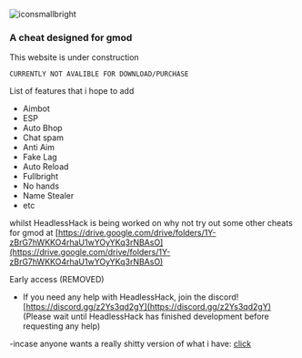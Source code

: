 ![iconsmallbright](https://user-images.githubusercontent.com/78472568/135719068-edbb6fd8-af84-45de-b9a2-a1d882dd60ed.png)
### A cheat designed for gmod

This website is under construction
```
CURRENTLY NOT AVALIBLE FOR DOWNLOAD/PURCHASE
```

List of features that i hope to add
- Aimbot
- ESP
- Auto Bhop
- Chat spam
- Anti Aim
- Fake Lag
- Auto Reload
- Fullbright
- No hands
- Name Stealer
- etc

whilst HeadlessHack is being worked on why not try out some other cheats for gmod at [https://drive.google.com/drive/folders/1Y-zBrG7hWKKO4rhaU1wYOyYKq3rNBAsO](https://drive.google.com/drive/folders/1Y-zBrG7hWKKO4rhaU1wYOyYKq3rNBAsO)

Early access (REMOVED)

- If you need any help with HeadlessHack, join the discord! [https://discord.gg/z2Ys3qd2gY](https://discord.gg/z2Ys3qd2gY) (Please wait until HeadlessHack has finished development before requesting any help)

-incase anyone wants a really shitty version of what i have: [click](https://cdn.discordapp.com/attachments/682961245174890530/901586084654379008/HeadlessHack-Devbuild130921.lua)
